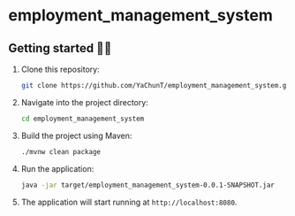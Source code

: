 # employment_management_system
## Getting started 🏃‍♂️ 

1. Clone this repository:

    ```bash
    git clone https://github.com/YaChunT/employment_management_system.git
    ```

2. Navigate into the project directory:

    ```bash
    cd employment_management_system
    ```

3. Build the project using Maven:

    ```bash
    ./mvnw clean package
    ```

4. Run the application:

    ```bash
    java -jar target/employment_management_system-0.0.1-SNAPSHOT.jar
    ```

5. The application will start running at `http://localhost:8080`.
